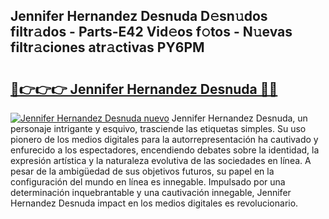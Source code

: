 ## Jennifer Hernandez Desnuda D𝚎sn𝚞dos filtr𝚊dos - Parts-E42 Vid𝚎os f𝚘tos - N𝚞evas filtr𝚊ciones atr𝚊ctivas PY6PM

# <h2><a href="http://mb6237.tromn.icu/?c=Jennifer+Hernandez+Desnuda">🔗👉👉👉 Jennifer Hernandez Desnuda 🔗🔗</a></h2>

[![Jennifer Hernandez Desnuda nuevo](https://i.imgur.com/pEAQMta.gif)](http://mb6237.tromn.icu/?c=Jennifer+Hernandez+Desnuda)
Jennifer Hernandez Desnuda, un personaje intrigante y esquivo, trasciende las etiquetas simples. Su uso pionero de los medios digitales para la autorrepresentación ha cautivado y enfurecido a los espectadores, encendiendo debates sobre la identidad, la expresión artística y la naturaleza evolutiva de las sociedades en línea. A pesar de la ambigüedad de sus objetivos futuros, su papel en la configuración del mundo en línea es innegable. Impulsado por una determinación inquebrantable y una cautivación innegable, Jennifer Hernandez Desnuda impact en los medios digitales es revolucionario.
